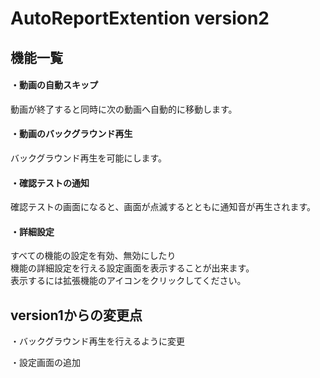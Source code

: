 # AutoReportExtention version2

## 機能一覧
#### ・動画の自動スキップ
動画が終了すると同時に次の動画へ自動的に移動します。
#### ・動画のバックグラウンド再生
バックグラウンド再生を可能にします。
#### ・確認テストの通知
確認テストの画面になると、画面が点滅するとともに通知音が再生されます。
#### ・詳細設定
すべての機能の設定を有効、無効にしたり<br>
機能の詳細設定を行える設定画面を表示することが出来ます。<br>
表示するには拡張機能のアイコンをクリックしてください。

## version1からの変更点
・バックグラウンド再生を行えるように変更

・設定画面の追加

